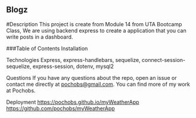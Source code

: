 ## Blogz
#Description
This project is create from Module 14 from UTA Bootcamp Class, We are using backend express to create a application that you can write posts in a dashboard.

###Table of Contents
Installation


Technologies
Express, express-handlebars, sequelize, connect-session-sequelize, express-session, dotenv, mysql2

Questions
If you have any questions about the repo, open an issue or contact me directly at pochobs@gmail.com. You can find more of my work at Pochobs.

Deployment
https://pochobs.github.io/myWeatherApp 
https://github.com/pochobs/myWeatherApp